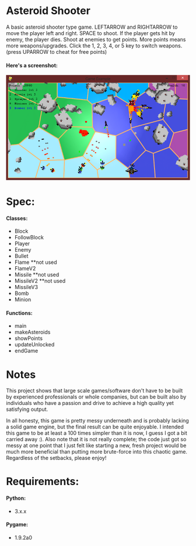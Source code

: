# Asteroid Shooter
A basic asteroid shooter type game. LEFTARROW and RIGHTARROW to move the player left and right. SPACE to shoot. If the player gets hit by enemy, the player dies. Shoot at enemies to get points. More points means more weapons/upgrades. Click the 1, 2, 3, 4, or 5 key to switch weapons. (press UPARROW to cheat for free points)

#### Here's a screenshot:
![A Screenshot!](Screenshot01.png?raw=true "A Screenshot!")

# Spec:

#### Classes:
- Block
- FollowBlock
- Player
- Enemy
- Bullet
- Flame **not used
- FlameV2
- Missile **not used
- MissileV2 **not used
- MissileV3
- Bomb
- Minion

#### Functions:
- main
- makeAsteroids
- showPoints
- updateUnlocked
- endGame

# Notes
This project shows that large scale games/software don't have to be built by experienced professionals or whole companies, but can be built also by individuals who have a passion and drive to achieve a high quality yet satisfying output.

In all honesty, this game is pretty messy underneath and is probably lacking a solid game engine, but the final result can be quite enjoyable. I intended this game to be at least a 100 times simpler than it is now, I guess I got a bit carried away :).
Also note that it is not really complete; the code just got so messy at one point that I just felt like starting a new, fresh project would be much more beneficial than putting more brute-force into this chaotic game. Regardless of the setbacks, please enjoy!

# Requirements:

#### Python:
- 3.x.x

#### Pygame:
- 1.9.2a0
